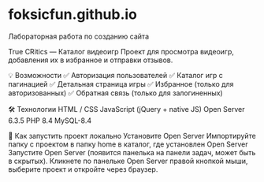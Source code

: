 # foksicfun.github.io
Лабораторная работа по созданию сайта

True CRitics — Каталог видеоигр
Проект для просмотра видеоигр, добавления их в избранное и отправки отзывов.

💡 Возможности
✅ Авторизация пользователей
✅ Каталог игр с пагинацией
✅ Детальная страница игры
✅ Избранное (только для авторизованных)
✅ Обратная связь (только для залогиненных)

🛠 Технологии
HTML / CSS
JavaScript (jQuery + native JS)
Open Server 6.3.5
PHP 8.4
MySQL-8.4

📌 Как запустить проект локально
Установите Open Server
Импортируйте папку с проектом в папку home в каталог, где установлен Open Server
Запустите Open Server (появится панелька на панели задач, может быть в скрытых).
Кликнете по панельке Open Server правой кнопкой мыши, выберите проект и откройте через браузер.

